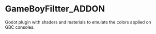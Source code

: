 # GameBoyFiltter_ADDON
Godot plugin with shaders and materials to emulate the colors applied on GBC consoles.
